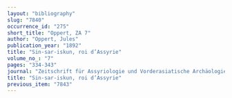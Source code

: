 ```yaml
---
layout: "bibliography"
slug: "7840"
occurrence_id: "275"
short_title: "Oppert, ZA 7"
author: "Oppert, Jules"
publication_year: "1892"
title: "Sin-sar-iskun, roi d’Assyrie"
volume_no_: "7"
pages: "334-343"
journal: "Zeitschrift für Assyriologie und Vorderasiatische Archäologie"
title: "Sin-sar-iskun, roi d’Assyrie"
previous_item: "7843"
---
```

